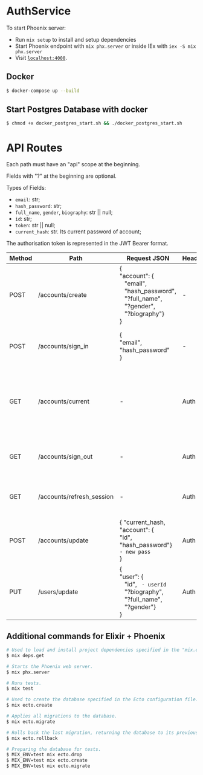 # AuthService

To start Phoenix server:

  * Run `mix setup` to install and setup dependencies
  * Start Phoenix endpoint with `mix phx.server` or inside IEx with `iex -S mix phx.server`
  * Visit [`localhost:4000`](http://localhost:4000).

## Docker
``` bash
$ docker-compose up --build
```

## Start Postgres Database with docker

``` bash
$ chmod +x docker_postgres_start.sh && ./docker_postgres_start.sh
```

# API Routes
Each path must have an "api" scope at the beginning.

Fields with "?" at the beginning are optional.

Types of Fields:
- `email`: str;
- `hash_password`: str;
- `full_name`, `gender`, `biography`: str || null;
- `id`: str;
- `token`: str || null;
- `current_hash`: str. Its current password of account;

The authorisation token is represented in the JWT Bearer format.

| Method | Path                  | Request JSON   | Headers   | Response 200      | Description                  |
|------|-------------------------|----------------|-----------|-------------------|------------------------------|
| POST | /accounts/create    | {</br>"account": {</br>&nbsp;&nbsp;&nbsp;"email",</br> &nbsp;&nbsp;&nbsp;"hash_password", </br>&nbsp;&nbsp;&nbsp;"?full_name", </br>&nbsp;&nbsp;&nbsp;"?gender", </br>&nbsp;&nbsp;&nbsp;"?biography"}</br>} | -         | {</br>"id",</br>"token",</br>"email"</br>} | Create new user.                |
| POST | /accounts/sign_in   | {</br>"email",</br> "hash_password"</br>} | -         | {</br>"id",</br>"token",</br>"email"</br>} | Log in as an existing user. |
| GET  | /accounts/current   | -              | Auth | {</br>"id",</br>"email",</br>"user":{</br>"id",</br>"biography",</br>"gender",</br>"full_name"}</br>} | Get data about your current account. |
| GET  | /accounts/sign_out | - | Auth | {</br>"id", </br>"token": null, </br>"email"</br>} | Delete the token. |
| GET  | /accounts/refresh_session | -        | Auth | {</br>"id", </br>"token", </br>"email"</br>} | Return new token and delete old|
| POST | /accounts/update     | { "current_hash,</br> "account": {</br> "id",</br> "hash_password"} ` - new pass`</br> } | Auth| {</br>"data":{</br>"id", </br>"hash_password", </br>"email"}</br>}                 | Update account information.            |
| PUT  | /users/update     | {</br>"user": { </br>&nbsp;&nbsp;&nbsp;"id", ` - userId` </br>&nbsp;&nbsp;&nbsp;"?biography", </br>&nbsp;&nbsp;&nbsp;"?full_name", </br>&nbsp;&nbsp;&nbsp;"?gender"} </br>} | Auth | {</br>"data":{</br>"id",</br>"biography",</br>"full_name",</br>"gender"}</br>} | Update user information.            |

## Additional commands for Elixir + Phoenix

``` bash
# Used to load and install project dependencies specified in the "mix.exs".
$ mix deps.get

# Starts the Phoenix web server.
$ mix phx.server

# Runs tests.
$ mix test

# Used to create the database specified in the Ecto configuration file.
$ mix ecto.create

# Applies all migrations to the database.
$ mix ecto.migrate

# Rolls back the last migration, returning the database to its previous state.
$ mix ecto.rollback

# Preparing the database for tests.
$ MIX_ENV=test mix ecto.drop
$ MIX_ENV=test mix ecto.create
$ MIX_ENV=test mix ecto.migrate
```



